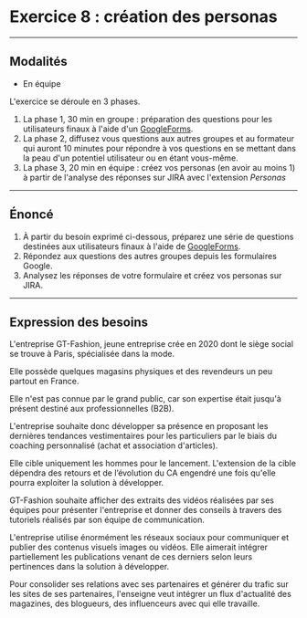 # Exercice 8 : création des personas

---

## Modalités

- En équipe

L'exercice se déroule en 3 phases.
1. La phase 1, 30 min en groupe : préparation des questions pour les utilisateurs finaux à l'aide d'un [GoogleForms](https://docs.google.com/forms/u/0/).
2. La phase 2, diffusez vous questions aux autres groupes et au formateur qui auront 10 minutes pour répondre à vos questions en se mettant dans la peau d'un potentiel utilisateur ou en étant vous-même.
3. La phase 3, 20 min en équipe : créez vos personas (en avoir au moins 1) à partir de l'analyse des réponses sur JIRA avec l'extension *Personas*

---

## Énoncé

1. À partir du besoin exprimé ci-dessous, préparez une série de questions destinées aux utilisateurs finaux à l'aide de [GoogleForms](https://docs.google.com/forms/u/0/).
2. Répondez aux questions des autres groupes depuis les formulaires Google.
3. Analysez les réponses de votre formulaire et créez vos personas sur JIRA.

---

## Expression des besoins

L'entreprise GT-Fashion, jeune entreprise crée en 2020 dont le siège social se trouve à Paris, spécialisée dans la mode.

Elle possède quelques magasins physiques et des revendeurs un peu partout en France.

Elle n'est pas connue par le grand public, car son expertise était jusqu'à présent destiné aux professionnelles (B2B).

L'entreprise souhaite donc développer sa présence en proposant les dernières tendances vestimentaires pour les particuliers par le biais du coaching personnalisé (achat et association d'articles).

Elle cible uniquement les hommes pour le lancement. L'extension de la cible dépendra des retours et de l’évolution du CA engendré une fois qu'elle pourra exploiter la solution à développer.

GT-Fashion souhaite afficher des extraits des vidéos réalisées par ses équipes pour présenter l'entreprise et donner des conseils à travers des tutoriels réalisés par son équipe de communication.

L'entreprise utilise énormément les réseaux sociaux pour communiquer et publier des contenus visuels images ou vidéos. 
Elle aimerait intégrer partiellement les publications venant de ces derniers selon leurs pertinences dans la solution à développer.

Pour consolider ses relations avec ses partenaires et générer du trafic sur les sites de ses partenaires, l'enseigne veut intégrer un flux d'actualité des magazines, des blogueurs, des influenceurs avec qui elle travaille.

